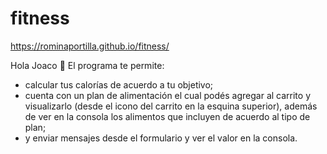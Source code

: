 # fitness
https://rominaportilla.github.io/fitness/

Hola Joaco 👋
El programa te permite:

- calcular tus calorías de acuerdo a tu objetivo;
- cuenta con un plan de alimentación el cual podés agregar al carrito y visualizarlo (desde el icono del carrito en la esquina superior), además de ver en la consola los alimentos que incluyen de acuerdo al tipo de plan;
- y enviar mensajes desde el formulario y ver el valor en la consola.
